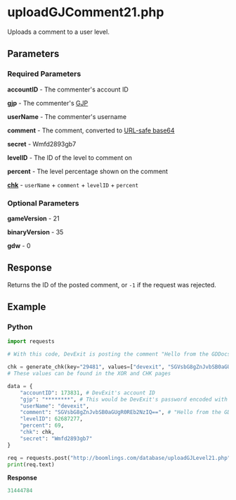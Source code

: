 # uploadGJComment21.php

Uploads a comment to a user level.

## Parameters

### Required Parameters

**accountID** - The commenter's account ID

**gjp** - The commenter's [GJP](/topics/encryption/gjp.md)

**userName** - The commenter's username

**comment** - The comment, converted to [URL-safe base64](/topics/encryption/base64)

**secret** - Wmfd2893gb7

**levelID** - The ID of the level to comment on

**percent** - The level percentage shown on the comment

[**chk**](/topics/encryption/chk) - `userName` + `comment` + `levelID` + `percent`

### Optional Parameters

**gameVersion** - 21

**binaryVersion** - 35

**gdw** - 0

## Response

Returns the ID of the posted comment, or `-1` if the request was rejected.

## Example

<!-- tabs:start -->

### **Python**

```py
import requests

# With this code, DevExit is posting the comment "Hello from the GDDocs!" to 62687277

chk = generate_chk(key="29481", values=["devexit", "SGVsbG8gZnJvbSB0aGUgR0REb2NzIQ==", 62687277, 69], salt="0xPT6iUrtws0J")
# These values can be found in the XOR and CHK pages

data = {
    "accountID": 173831, # DevExit's account ID
    "gjp": "********", # This would be DevExit's password encoded with GJP encryption
    "userName": "devexit",
    "comment": "SGVsbG8gZnJvbSB0aGUgR0REb2NzIQ==", # "Hello from the GDDocs!"
    "levelID": 62687277,
    "percent": 69,
    "chk": chk,
    "secret": "Wmfd2893gb7"
}

req = requests.post("http://boomlings.com/database/uploadGJLevel21.php", data=data)
print(req.text)
```

**Response**
```py
31444784
```

<!-- tabs:end -->